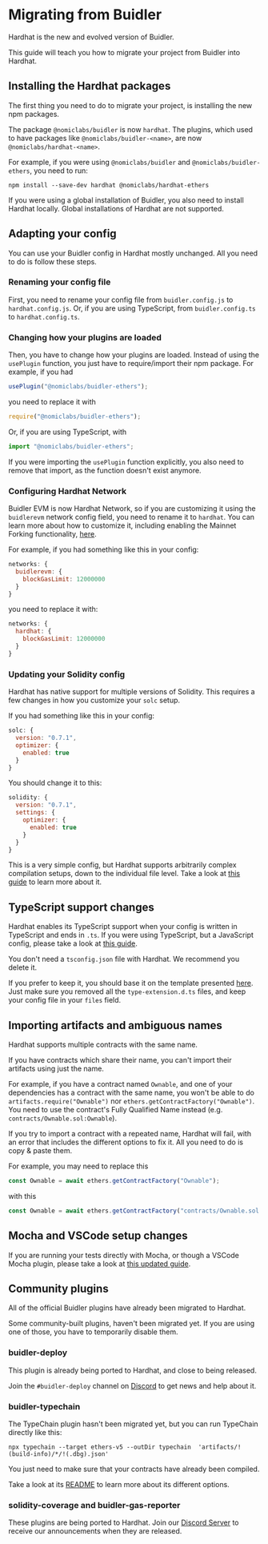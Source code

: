 # Migrating from Buidler

Hardhat is the new and evolved version of Buidler.

This guide will teach you how to migrate your project from Buidler into Hardhat.

## Installing the Hardhat packages

The first thing you need to do to migrate your project, is installing the new npm packages.

The package `@nomiclabs/buidler` is now `hardhat`. The plugins, which used to have packages like `@nomiclabs/buidler-<name>`,
are now `@nomiclabs/hardhat-<name>`.

For example, if you were using `@nomiclabs/buidler` and `@nomiclabs/buidler-ethers`, you need to run:

```
npm install --save-dev hardhat @nomiclabs/hardhat-ethers
```

If you were using a global installation of Buidler, you also need to install Hardhat locally.
Global installations of Hardhat are not supported.

## Adapting your config

You can use your Buidler config in Hardhat mostly unchanged. All you need to do is follow these steps.

### Renaming your config file

First, you need to rename your config file from `buidler.config.js` to `hardhat.config.js`. Or,
if you are using TypeScript, from `buidler.config.ts` to `hardhat.config.ts`.

### Changing how your plugins are loaded

Then, you have to change how your plugins are loaded. Instead of using the `usePlugin` function, you just
have to require/import their npm package. For example, if you had

```js
usePlugin("@nomiclabs/buidler-ethers");
```

you need to replace it with

```js
require("@nomiclabs/buidler-ethers");
```

Or, if you are using TypeScript, with

```ts
import "@nomiclabs/buidler-ethers";
```

If you were importing the `usePlugin` function explicitly, you also need to remove that import, as the
function doesn't exist anymore.

### Configuring Hardhat Network

Buidler EVM is now Hardhat Network, so if you are customizing it using the `buidlerevm` network config field,
you need to rename it to `hardhat`. You can learn more about how to customize it, including enabling the Mainnet Forking
functionality, [here](./config/README.md#hardhat-network).

For example, if you had something like this in your config:

```js
networks: {
  buidlerevm: {
    blockGasLimit: 12000000
  }
}
```

you need to replace it with:

```js
networks: {
  hardhat: {
    blockGasLimit: 12000000
  }
}
```

### Updating your Solidity config

Hardhat has native support for multiple versions of Solidity. This requires a few changes in how you customize your
`solc` setup.

If you had something like this in your config:

```js
solc: {
  version: "0.7.1",
  optimizer: {
    enabled: true
  }
}
```

You should change it to this:

```js
solidity: {
  version: "0.7.1",
  settings: {
    optimizer: {
      enabled: true
    }
  }
}
```

This is a very simple config, but Hardhat supports arbitrarily complex compilation setups,
down to the individual file level. Take a look at [this guide](./compile-contracts.md) to learn more about it.

## TypeScript support changes

Hardhat enables its TypeScript support when your config is written in TypeScript and ends in `.ts`. If you were using
TypeScript, but a JavaScript config, please take a look at [this guide](./typescript.md).

You don't need a `tsconfig.json` file with Hardhat. We recommend you delete it.

If you prefer to keep it, you should base it on the template presented [here](./typescript.md#). Just make
sure you removed all the `type-extension.d.ts` files, and keep your config file in your `files` field.

## Importing artifacts and ambiguous names

Hardhat supports multiple contracts with the same name.

If you have contracts which share their name, you can't import their artifacts using just the name. 

For example, if you have a contract named `Ownable`, and one of your dependencies has a contract with the same name, you won't be able to do
`artifacts.require("Ownable")` nor `ethers.getContractFactory("Ownable")`. You need to use the contract's Fully
Qualified Name instead (e.g. `contracts/Ownable.sol:Ownable`).

If you try to import a contract with a repeated name, Hardhat will fail, with an error that includes the different
options to fix it. All you need to do is copy & paste them.

For example, you may need to replace this

```js
const Ownable = await ethers.getContractFactory("Ownable");
```

with this

```js
const Ownable = await ethers.getContractFactory("contracts/Ownable.sol:Ownable");
```

## Mocha and VSCode setup changes

If you are running your tests directly with Mocha, or though a VSCode Mocha plugin, please take a look at [this
updated guide](./vscode-tests.md).

## Community plugins

All of the official Buidler plugins have already been migrated to Hardhat.

Some community-built plugins, haven't been migrated yet. If you are using one of those, you have to temporarily disable them.

### buidler-deploy

This plugin is already being ported to Hardhat, and close to being released.

Join the `#buidler-deploy` channel on [Discord](/discord) to get news and help about it.

### buidler-typechain

The TypeChain plugin hasn't been migrated yet, but you can run TypeChain directly like this:

```
npx typechain --target ethers-v5 --outDir typechain  'artifacts/!(build-info)/*/!(.dbg).json'
```

You just need to make sure that your contracts have already been compiled.

Take a look at its [README](https://github.com/ethereum-ts/TypeChain) to learn more about its different options.

### solidity-coverage and buidler-gas-reporter

These plugins are being ported to Hardhat. Join our [Discord Server](/discord) to receive our announcements when they are released.
